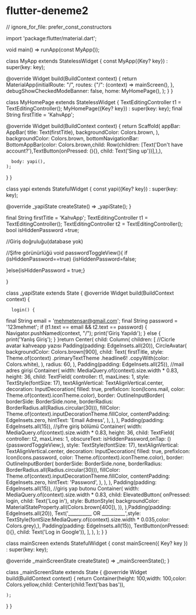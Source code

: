 # flutter-deneme2
// ignore_for_file: prefer_const_constructors

import 'package:flutter/material.dart';

void main() => runApp(const MyApp());

class MyApp extends StatelessWidget {
  const MyApp({Key? key}) : super(key: key);

  @override
  Widget build(BuildContext context) {
    return MaterialApp(initialRoute: "/",
      routes: {"/": (context) => mainScreen(),
      },
      debugShowCheckedModeBanner: false,
      home: MyHomePage(),
    );
  }
}

class MyHomePage extends StatelessWidget {
  TextEditingController t1 = TextEditingController();
  MyHomePage({Key? key}) : super(key: key);
  final String firstTitle = 'KahvApp';

  @override
  Widget build(BuildContext context) {
    return Scaffold(
      appBar: AppBar(
        title: Text(firstTitle),
        backgroundColor: Colors.brown,
      ),
      backgroundColor: Colors.brown,
      bottomNavigationBar: BottomAppBar(color: Colors.brown,child: Row(children: [Text('Don\'t have account?'),TextButton(onPressed: (){}, child: Text('Sing up'))],),),
      
      body: yapi(),
    );
  }
}

class yapi extends StatefulWidget {
  const yapi({Key? key}) : super(key: key);

  @override
  _yapiState createState() => _yapiState();
}

final String firstTitle = 'KahvApp';
TextEditingController t1 = TextEditingController();
TextEditingController t2 = TextEditingController();
bool isHiddenPassword =true;

//Giriş doğruluğu(database yok)


//Şifre görünürlüğü
void passwordToggleView(){
  if (isHiddenPassword==true) {isHiddenPassword=false;
    
  }else{isHiddenPassword = true;}
  
}



class _yapiState extends State<yapi> {
  @override
  Widget build(BuildContext context) {
    
      login() {
  final String email = 'mehmetensar@gmail.com';
  final String password = '123mehmet';
  if (t1.text == email && t2.text == password) {
    Navigator.pushNamed(context, "/");
    print('Giriş Yapıldı');
  } else {
    print('Yanlış Giriş');
  }
}return Center(
      child: Column(
        children: [
          //Cicrle avatar kahveapp yazısı
          Padding(padding: EdgeInsets.all(20)),
          CircleAvatar(
            backgroundColor: Colors.brown[900],
            child: Text(
              firstTitle,
              style: Theme.of(context)
                  .primaryTextTheme
                  .headline6!
                  .copyWith(color: Colors.white),
            ),
            radius: 60,
          ),
          Padding(padding: EdgeInsets.all(25)),
          //mail adres girişi
          Container(
            width: MediaQuery.of(context).size.width * 0.83,
            height: 36,
            child: TextField(
              controller: t1,
              maxLines: 1,
              style: TextStyle(fontSize: 17),
              textAlignVertical: TextAlignVertical.center,
              decoration: InputDecoration(
                filled: true,
                prefixIcon:
                    Icon(Icons.mail, color: Theme.of(context).iconTheme.color),
                border: OutlineInputBorder(
                    borderSide: BorderSide.none,
                    borderRadius: BorderRadius.all(Radius.circular(30))),
                fillColor: Theme.of(context).inputDecorationTheme.fillColor,
                contentPadding: EdgeInsets.zero,
                hintText: 'Email Adress',
              ),
            ),
          ),
          Padding(padding: EdgeInsets.all(15)),
          //şifre giriş bölümü
          Container(
            width: MediaQuery.of(context).size.width * 0.83,
            height: 36,
            child: TextField(
              controller: t2,
              maxLines: 1,
              obscureText: isHiddenPassword,onTap: (){passwordToggleView;},
              style: TextStyle(fontSize: 17),
              textAlignVertical: TextAlignVertical.center,
              decoration: InputDecoration(
                filled: true,
                prefixIcon: Icon(Icons.password,
                    color: Theme.of(context).iconTheme.color),
                border: OutlineInputBorder(
                    borderSide: BorderSide.none,
                    borderRadius: BorderRadius.all(Radius.circular(30))),
                fillColor: Theme.of(context).inputDecorationTheme.fillColor,
                contentPadding: EdgeInsets.zero,
                hintText: 'Password',
              ),
            ),
          ),
          Padding(padding: EdgeInsets.all(15)),
          //giriş yap butonu
          Container(
            width: MediaQuery.of(context).size.width * 0.83,
            child: ElevatedButton(
                onPressed: login,
                child: Text('Log in'),
                style: ButtonStyle(
                  backgroundColor: MaterialStateProperty.all(Colors.brown[400]),
                )),
          ),Padding(padding: EdgeInsets.all(20)),
          Text('__________ OR __________',style: TextStyle(fontSize:MediaQuery.of(context).size.width * 0.035,color: Colors.grey),),
          Padding(padding: EdgeInsets.all(15)),
          TextButton(onPressed: (){}, child: Text('Log in Google')),
        ],
      ),
    );
  }
}

class mainScreen extends StatefulWidget {
  const mainScreen({ Key? key }) : super(key: key);

  @override
  _mainScreenState createState() => _mainScreenState();
}

class _mainScreenState extends State<mainScreen> {
  @override
  Widget build(BuildContext context) {
    return Container(height: 100,width: 100,color: Colors.yellow,child: Center(child:Text('bas bas')),
      
    );
  }
}
